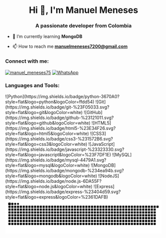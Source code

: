 <h1 align="center">Hi 👋, I'm Manuel Meneses</h1>
<h3 align="center">A passionate developer from Colombia</h3>

- 🌱 I’m currently learning **MongoDB**

- 📫 How to reach me **manuelmeneses7200@gmail.com**

<h3 align="left">Connect with me:</h3>
<p align="left">
<a href="https://instagram.com/manuel_meneses75" target="blank"><img align="center" src="https://raw.githubusercontent.com/rahuldkjain/github-profile-readme-generator/master/src/images/icons/Social/instagram.svg" alt="manuel_meneses75" height="30" width="40" /></a>
<a href="https://wa.me/573007567608" target="blank">
    <img align="center" src="https://raw.githubusercontent.com/rahuldkjain/github-profile-readme-generator/master/src/images/icons/Social/whatsapp.svg" alt="WhatsApp" height="27" width="50"/>
  </a>  
</p>

<h3 align="left">Languages and Tools:</h3>
![Python](https://img.shields.io/badge/python-3670A0?style=flat&logo=python&logoColor=ffdd54)
![Git](https://img.shields.io/badge/git-%23F05033.svg?style=flat&logo=git&logoColor=white)
![GitHub](https://img.shields.io/badge/github-%23121011.svg?style=flat&logo=github&logoColor=white)
![HTML5](https://img.shields.io/badge/html5-%23E34F26.svg?style=flat&logo=html5&logoColor=white)
![CSS3](https://img.shields.io/badge/css3-%231572B6.svg?style=flat&logo=css3&logoColor=white)
![JavaScript](https://img.shields.io/badge/javascript-%23323330.svg?style=flat&logo=javascript&logoColor=%23F7DF1E)
![MySQL](https://img.shields.io/badge/mysql-4479A1.svg?style=flat&logo=mysql&logoColor=white)
![MongoDB](https://img.shields.io/badge/mongodb-%234ea94b.svg?style=flat&logo=mongodb&logoColor=white)
![NodeJS](https://img.shields.io/badge/node.js-6DA55F?style=flat&logo=node.js&logoColor=white)
![Express](https://img.shields.io/badge/express-%23404d59.svg?style=flat&logo=express&logoColor=%2361DAFB)

<picture style="center">
  <source media="(prefers-color-scheme: dark)" srcset="https://raw.githubusercontent.com/CODE-G-ROOT/CODE-G-ROOT/output/github-contribution-grid-snake-dark.svg">
  <img alt="github contribution grid snake animation" src="https://raw.githubusercontent.com/CODE-G-ROOT/CODE-G-ROOT/output/github-contribution-grid-snake.svg">
</picture> 
